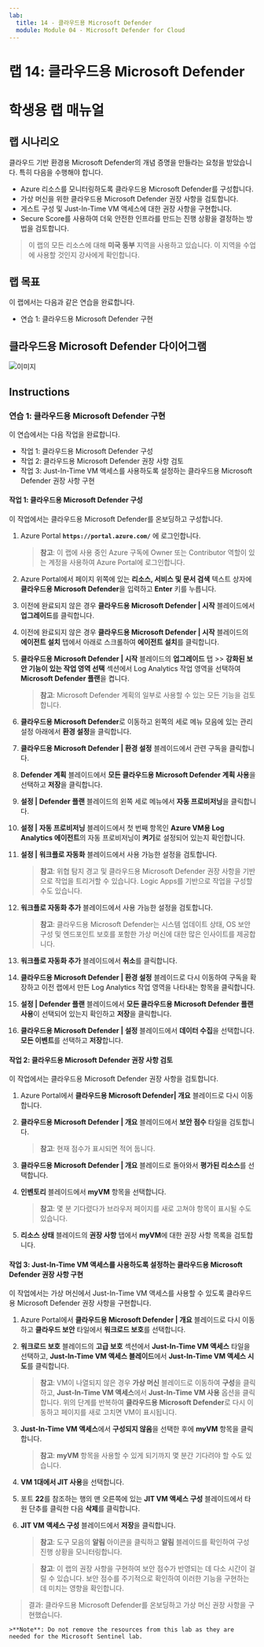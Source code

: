 ```yaml
---
lab:
  title: 14 - 클라우드용 Microsoft Defender
  module: Module 04 - Microsoft Defender for Cloud
---
```


# <a name="lab-14-microsoft-defender-for-cloud"></a>랩 14: 클라우드용 Microsoft Defender
# <a name="student-lab-manual"></a>학생용 랩 매뉴얼

## <a name="lab-scenario"></a>랩 시나리오

클라우드 기반 환경용 Microsoft Defender의 개념 증명을 만들라는 요청을 받았습니다. 특히 다음을 수행해야 합니다.

- Azure 리소스를 모니터링하도록 클라우드용 Microsoft Defender를 구성합니다.
- 가상 머신을 위한 클라우드용 Microsoft Defender 권장 사항을 검토합니다.
- 게스트 구성 및 Just-In-Time VM 액세스에 대한 권장 사항을 구현합니다. 
- Secure Score를 사용하여 더욱 안전한 인프라를 만드는 진행 상황을 결정하는 방법을 검토합니다.

> 이 랩의 모든 리소스에 대해 **미국 동부** 지역을 사용하고 있습니다. 이 지역을 수업에 사용할 것인지 강사에게 확인합니다. 

## <a name="lab-objectives"></a>랩 목표

이 랩에서는 다음과 같은 연습을 완료합니다.

- 연습 1: 클라우드용 Microsoft Defender 구현

## <a name="microsoft-defender-for-cloud-diagram"></a>클라우드용 Microsoft Defender 다이어그램

![이미지](https://user-images.githubusercontent.com/91347931/157537800-94a64b6e-026c-41b2-970e-f8554ce1e0ab.png)

## <a name="instructions"></a>Instructions

### <a name="exercise-1-implement-microsoft-defender-for-cloud"></a>연습 1: 클라우드용 Microsoft Defender 구현

이 연습에서는 다음 작업을 완료합니다.

- 작업 1: 클라우드용 Microsoft Defender 구성
- 작업 2: 클라우드용 Microsoft Defender 권장 사항 검토
- 작업 3: Just-In-Time VM 액세스를 사용하도록 설정하는 클라우드용 Microsoft Defender 권장 사항 구현

#### <a name="task-1-configure-microsoft-defender-for-cloud"></a>작업 1: 클라우드용 Microsoft Defender 구성

이 작업에서는 클라우드용 Microsoft Defender를 온보딩하고 구성합니다.

1. Azure Portal **`https://portal.azure.com/`** 에 로그인합니다.

    >**참고**: 이 랩에 사용 중인 Azure 구독에 Owner 또는 Contributor 역할이 있는 계정을 사용하여 Azure Portal에 로그인합니다.

2. Azure Portal에서 페이지 위쪽에 있는 **리소스, 서비스 및 문서 검색** 텍스트 상자에 **클라우드용 Microsoft Defender**을 입력하고 **Enter** 키를 누릅니다.

3. 이전에 완료되지 않은 경우 **클라우드용 Microsoft Defender | 시작** 블레이드에서 **업그레이드**를 클릭합니다.
     
4. 이전에 완료되지 않은 경우 **클라우드용 Microsoft Defender | 시작** 블레이드의 **에이전트 설치** 탭에서 아래로 스크롤하여 **에이전트 설치**를 클릭합니다.

5. **클라우드용 Microsoft Defender | 시작** 블레이드의 **업그레이드** 탭 >> **강화된 보안 기능이 있는 작업 영역 선택** 섹션에서 Log Analytics 작업 영역을 선택하여 **Microsoft Defender 플랜**을 켭니다. 

    >**참고**: Microsoft Defender 계획의 일부로 사용할 수 있는 모든 기능을 검토합니다. 

6. **클라우드용 Microsoft Defender**로 이동하고 왼쪽의 세로 메뉴 모음에 있는 관리 설정 아래에서 **환경 설정**을 클릭합니다.

7. **클라우드용 Microsoft Defender | 환경 설정** 블레이드에서 관련 구독을 클릭합니다. 

8. **Defender 계획** 블레이드에서 **모든 클라우드용 Microsoft Defender 계획 사용**을 선택하고 **저장**을 클릭합니다.

9. **설정 | Defender 플랜** 블레이드의 왼쪽 세로 메뉴에서 **자동 프로비저닝**을 클릭합니다. 

10. **설정 | 자동 프로비저닝** 블레이드에서 첫 번째 항목인 **Azure VM용 Log Analytics 에이전트**의 자동 프로비저닝이 **켜기**로 설정되어 있는지 확인합니다.

11. **설정 | 워크플로 자동화** 블레이드에서 사용 가능한 설정을 검토합니다. 

    >**참고**: 위협 탐지 경고 및 클라우드용 Microsoft Defender 권장 사항을 기반으로 작업을 트리거할 수 있습니다. Logic Apps를 기반으로 작업을 구성할 수도 있습니다. 
    
12. **워크플로 자동화 추가** 블레이드에서 사용 가능한 설정을 검토합니다.

    >**참고**: 클라우드용 Microsoft Defender는 시스템 업데이트 상태, OS 보안 구성 및 엔드포인트 보호를 포함한 가상 머신에 대한 많은 인사이트를 제공합니다.

13. **워크플로 자동화 추가** 블레이드에서 **취소**를 클릭합니다.

14. **클라우드용 Microsoft Defender | 환경 설정** 블레이드로 다시 이동하여 구독을 확장하고 이전 랩에서 만든 Log Analytics 작업 영역을 나타내는 항목을 클릭합니다.

15. **설정 | Defender 플랜** 블레이드에서 **모든 클라우드용 Microsoft Defender 플랜 사용**이 선택되어 있는지 확인하고 **저장**을 클릭합니다.

16. **클라우드용 Microsoft Defender | 설정** 블레이드에서 **데이터 수집**을 선택합니다. **모든 이벤트**를 선택하고 **저장**합니다.


#### <a name="task-2-review-the-microsoft-defender-for-cloud-recommendation"></a>작업 2: 클라우드용 Microsoft Defender 권장 사항 검토

이 작업에서는 클라우드용 Microsoft Defender 권장 사항을 검토합니다. 

1. Azure Portal에서 **클라우드용 Microsoft Defender| 개요** 블레이드로 다시 이동합니다. 

2. **클라우드용 Microsoft Defender | 개요** 블레이드에서 **보안 점수** 타일을 검토합니다.

    >**참고**: 현재 점수가 표시되면 적어 둡니다.

3. **클라우드용 Microsoft Defender | 개요** 블레이드로 돌아와서 **평가된 리소스**를 선택합니다.

4. **인벤토리** 블레이드에서 **myVM** 항목을 선택합니다.

    >**참고**: 몇 분 기다렸다가 브라우저 페이지를 새로 고쳐야 항목이 표시될 수도 있습니다.
    
5. **리소스 상태** 블레이드의 **권장 사항** 탭에서 **myVM**에 대한 권장 사항 목록을 검토합니다.


#### <a name="task-3-implement-the-microsoft-defender-for-cloud-recommendation-to-enable-just-in-time-vm-access"></a>작업 3: Just-In-Time VM 액세스를 사용하도록 설정하는 클라우드용 Microsoft Defender 권장 사항 구현

이 작업에서는 가상 머신에서 Just-In-Time VM 액세스를 사용할 수 있도록 클라우드용 Microsoft Defender 권장 사항을 구현합니다. 

1. Azure Portal에서 **클라우드용 Microsoft Defender | 개요** 블레이드로 다시 이동하고 **클라우드 보안** 타일에서 **워크로드 보호**를 선택합니다.

2. **워크로드 보호** 블레이드의 **고급 보호** 섹션에서 **Just-In-Time VM 액세스** 타일을 선택하고, **Just-In-Time VM 액세스 블레이드**에서 **Just-In-Time VM 액세스 시도**를 클릭합니다.

    >**참고**: VM이 나열되지 않은 경우 **가상 머신** 블레이드로 이동하여 **구성**을 클릭하고, **Just-In-Time VM 액세스**에서 **Just-In-Time VM 사용** 옵션을 클릭합니다. 위의 단계를 반복하여 **클라우드용 Microsoft Defender**로 다시 이동하고 페이지를 새로 고치면 VM이 표시됩니다.

3. **Just-In-Time VM 액세스**에서 **구성되지 않음**을 선택한 후에 **myVM** 항목을 클릭합니다.

    >**참고**: **myVM** 항목을 사용할 수 있게 되기까지 몇 분간 기다려야 할 수도 있습니다.

4. **VM 1대에서 JIT 사용**을 선택합니다.

5. 포트 **22**를 참조하는 행의 맨 오른쪽에 있는 **JIT VM 액세스 구성** 블레이드에서 타원 단추를 클릭한 다음 **삭제**를 클릭합니다.

6. **JIT VM 액세스 구성** 블레이드에서 **저장**을 클릭합니다.

    >**참고**: 도구 모음의 **알림** 아이콘을 클릭하고 **알림** 블레이드를 확인하여 구성 진행 상황을 모니터링합니다. 

    >**참고**: 이 랩의 권장 사항을 구현하여 보안 점수가 반영되는 데 다소 시간이 걸릴 수 있습니다. 보안 점수를 주기적으로 확인하여 이러한 기능을 구현하는 데 미치는 영향을 확인합니다. 

> 결과: 클라우드용 Microsoft Defender를 온보딩하고 가상 머신 권장 사항을 구현했습니다. 

    >**Note**: Do not remove the resources from this lab as they are needed for the Microsoft Sentinel lab.
